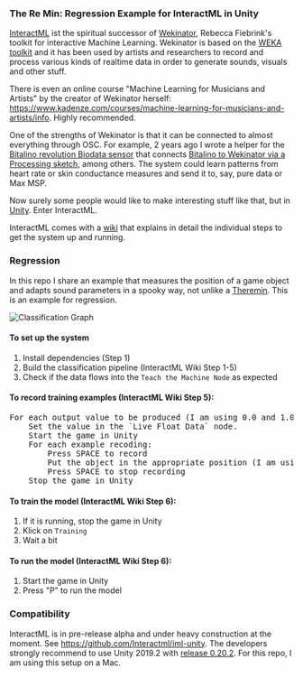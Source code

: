 ### The Re Min: Regression Example for InteractML in Unity

[InteractML](http://interactml.com/) ist the spiritual successor of [Wekinator](http://www.wekinator.org/), Rebecca Fiebrink's toolkit for interactive Machine Learning. Wekinator is based on the [WEKA toolkit](https://www.cs.waikato.ac.nz/ml/weka/) and it has been used by artists and researchers to record and process various kinds of realtime data in order to generate sounds, visuals and other stuff. 

There is even an online course "Machine Learning for Musicians and Artists" by the creator of Wekinator herself: https://www.kadenze.com/courses/machine-learning-for-musicians-and-artists/info. Highly recommended.

One of the strengths of Wekinator is that it can be connected to almost everything through OSC. For example, 2 years ago I wrote a helper for the [Bitalino revolution Biodata sensor](https://bitalino.com/en/) that connects [Bitalino to Wekinator via a Processing sketch](https://github.com/i3games/p5_bitalino_helper), among others. The system could learn patterns from heart rate or skin conductance measures and send it to, say, pure data or Max MSP. 

Now surely some people would like to make interesting stuff like that, but in [Unity](https://unity.com/). Enter InteractML.

InteractML comes with a [wiki](https://github.com/Interactml/iml-unity/wiki) that explains in detail the individual steps to get the system up and running. 

### Regression  

In this repo I share an example that measures the position of a game object and adapts sound parameters in a spooky way, not unlike a [Theremin](https://en.wikipedia.org/wiki/Theremin). This is an example for regression.

![Classification Graph](/Assets/Docs/InteractMLGraph.png)

#### To set up the system
1. Install dependencies (Step 1)
2. Build the classification pipeline (InteractML Wiki Step 1-5)
3. Check if the data flows into the `Teach the Machine Node` as expected

#### To record training examples (InteractML Wiki Step 5):
<pre>
For each output value to be produced (I am using 0.0 and 1.0 as the two extreme values):     
    Set the value in the `Live Float Data` node.     
    Start the game in Unity    
    For each example recoding:     
        Press SPACE to record    
        Put the object in the appropriate position (I am using down for 0.0 and up for 1.0)      
        Press SPACE to stop recording     
    Stop the game in Unity    
</pre>

#### To train the model (InteractML Wiki Step 6):
1. If it is running, stop the game in Unity 
2. Klick on `Training`
3. Wait a bit 

#### To run the model (InteractML Wiki Step 6):
1. Start the game in Unity    
2. Press "P" to run the model    

### Compatibility
InteractML is in pre-release alpha and under heavy construction at the moment. See https://github.com/Interactml/iml-unity. The developers strongly recommend to use Unity 2019.2 with [release 0.20.2](https://github.com/Interactml/iml-unity/releases/tag/0.20.2). For this repo, I am using this setup on a Mac.
